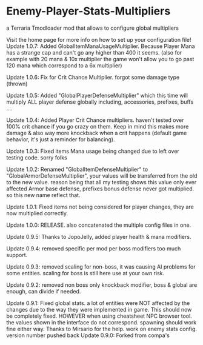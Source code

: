 # Enemy-Player-Stats-Multipliers
a Terraria Tmodloader mod that allows to configure global multipliers

Visit the home page for more info on how to set up your configuration file!
Update 1.0.7: Added GlobalItemManaUsageMultiplier. Because Player Mana has a strange cap and can't go any higher than 400 it seems. (also for example with 20 mana & 10x multiplier the game won't allow you to go past 120 mana which correspond to a 6x multiplier)

Update 1.0.6: Fix for Crit Chance Multiplier. forgot some damage type (thrown)

Update 1.0.5: Added "GlobalPlayerDefenseMultiplier" which this time will multiply ALL player defense globally including, accessories, prefixes, buffs ....

Update 1.0.4: Added Player Crit Chance multipliers. haven't tested over 100% crit chance if you go crazy on them. Keep in mind this makes more damage & also way more knockback when a crit happens (default game behavior, it's just a reminder for balancing).

Update 1.0.3: Fixed items Mana usage being changed due to left over testing code. sorry folks

Update 1.0.2: Renamed "GlobalItemDefenseMultiplier" to "GlobalArmorDefenseMultiplier", your values will be transferred from the old to the new value. reason being that all my testing shows this value only ever affected Armor base defense, prefixes bonus defense never got multiplied. so this new name reflect that.

Update 1.0.1: Fixed items not being considered for player changes, they are now multiplied correctly.

Update 1.0.0: RELEASE. also concatenated the multiple config files in one.

Update 0.9.5: Thanks to JopoJelly, added player health & mana modifiers.

Update 0.9.4: removed specific per mod per boss modifiers too much support.

Update 0.9.3: removed scaling for non-boss, it was causing AI problems for some entities.
 scaling for boss is still here use at your own risk.

Update 0.9.2: removed non boss only knockback modifier, boss & global are enough, can divide if needed.

Update 0.9.1: Fixed global stats. a lot of entities were NOT affected by the changes due to the way they were implemented in game.
This should now be completely fixed. HOWEVER when using cheatsheet NPC browser tool. the values shown in the interface do not correspond. spawning should work fine either way. Thanks to Mirsario for the help.
work on enemy stats config.
version number pushed back
Update 0.9.0: Forked from compa's 

